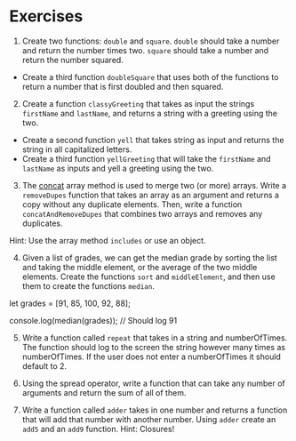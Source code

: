 # Exercises 

1. Create two functions: `double` and `square`. 
`double` should take a number and return the number times two. 
`square` should take a number and return the number squared. 

 * Create a third function `doubleSquare` that uses both of the functions to return a number that is first doubled and then squared.
 
2. Create a function `classyGreeting` that takes as input the strings `firstName`  and `lastName`,
and returns a string with a greeting using the two. 

  * Create a second function `yell`  that takes string as input and returns the string in all capitalized letters.
  * Create a third function  `yellGreeting`  that will take the `firstName`  and `lastName`  as inputs and yell a greeting using the two.
  
3. The [concat](https://www.w3schools.com/jsreF/jsref_concat_array.asp) array method is used to merge two (or more) arrays. 
Write a `removeDupes` function that takes an array as an argument and returns a copy without any duplicate elements. 
Then, write a function `concatAndRemoveDupes`  that combines two arrays and removes any duplicates.

Hint: Use the array method `includes` or use an object. 

4. Given a list of grades, we can get the median grade by sorting the list and taking the middle element, or the average of the two middle elements. 
Create the functions `sort` and `middleElement`, and then use them to create the functions `median`.

let grades = [91, 85, 100, 92, 88];

console.log(median(grades)); // Should log 91

5. Write a function called `repeat` that takes in a string and numberOfTimes. The function should log to the screen the string however 
many times as numberOfTimes. If the user does not enter a numberOfTimes it should default to 2. 

6. Using the spread operator, write a function that can take any number of arguments and return the sum of all of them. 

7. Write a function called `adder` takes in one number and returns a function that will add that number with another number. 
Using `adder` create an `add5` and an `add9` function. Hint: Closures!
